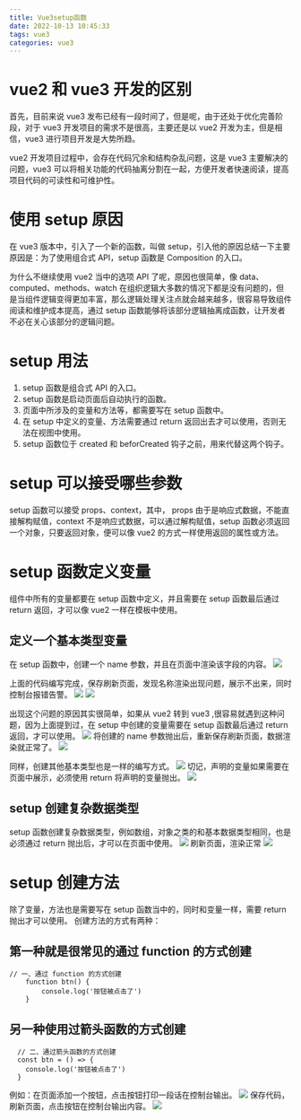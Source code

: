 ```yaml
---
title: Vue3setup函数
date: 2022-10-13 10:45:33
tags: vue3
categories: vue3
---
```

# vue2 和 vue3 开发的区别
首先，目前来说 vue3 发布已经有一段时间了，但是呢，由于还处于优化完善阶段，对于 vue3 开发项目的需求不是很高，主要还是以 vue2 开发为主，但是相信，vue3 进行项目开发是大势所趋。

vue2 开发项目过程中，会存在代码冗余和结构杂乱问题，这是 vue3 主要解决的问题，vue3 可以将相关功能的代码抽离分割在一起，方便开发者快速阅读，提高项目代码的可读性和可维护性。

# 使用 setup 原因
在 vue3 版本中，引入了一个新的函数，叫做 setup，引入他的原因总结一下主要原因是：为了使用组合式 API，setup 函数是 Composition 的入口。

为什么不继续使用 vue2 当中的选项 API 了呢，原因也很简单，像 data、computed、methods、watch 在组织逻辑大多数的情况下都是没有问题的，但是当组件逻辑变得更加丰富，那么逻辑处理关注点就会越来越多，很容易导致组件阅读和维护成本提高，通过 setup 函数能够将该部分逻辑抽离成函数，让开发者不必在关心该部分的逻辑问题。

# setup 用法
1. setup 函数是组合式 API 的入口。
2. setup 函数是启动页面后自动执行的函数。
3. 页面中所涉及的变量和方法等，都需要写在 setup 函数中。
4. 在 setup 中定义的变量、方法需要通过 return 返回出去才可以使用，否则无法在视图中使用。
5. setup 函数位于 created 和 beforCreated 钩子之前，用来代替这两个钩子。

# setup 可以接受哪些参数
setup 函数可以接受 props、context，其中， props 由于是响应式数据，不能直接解构赋值，context 不是响应式数据，可以通过解构赋值，setup 函数必须返回一个对象，只要返回对象，便可以像 vue2 的方式一样使用返回的属性或方法。

# setup 函数定义变量
组件中所有的变量都要在 setup 函数中定义，并且需要在 setup 函数最后通过 return 返回，才可以像 vue2 一样在模板中使用。

## 定义一个基本类型变量
在 setup 函数中，创建一个 name 参数，并且在页面中渲染该字段的内容。
![](基本变量.png)

上面的代码编写完成，保存刷新页面，发现名称渲染出现问题，展示不出来，同时控制台报错告警。
![](名称渲染失败.png)
![](提示找不到.png)

出现这个问题的原因其实很简单，如果从 vue2 转到 vue3 ,很容易就遇到这种问题，因为上面提到过，在 setup 中创建的变量需要在 setup 函数最后通过 return 返回，才可以使用。
![](name.png)
将创建的 name 参数抛出后，重新保存刷新页面，数据渲染就正常了。
![](渲染成功.png)

同样，创建其他基本类型也是一样的编写方式。
![](基本数据代码.png)
切记，声明的变量如果需要在页面中展示，必须使用 return 将声明的变量抛出。
![](基本数据类型.png)

## setup 创建复杂数据类型
setup 函数创建复杂数据类型，例如数组，对象之类的和基本数据类型相同，也是必须通过 return 抛出后，才可以在页面中使用。
![](复杂数据代码.png)
刷新页面，渲染正常
![](复杂数据类型.png)

# setup 创建方法
除了变量，方法也是需要写在 setup 函数当中的，同时和变量一样，需要 return 抛出才可以使用。
创建方法的方式有两种：
## 第一种就是很常见的通过 function 的方式创建
    // 一、通过 function 的方式创建
        function btn() {
            console.log('按钮被点击了')
        }
## 另一种使用过箭头函数的方式创建
      // 二、通过箭头函数的方式创建
      const btn = () => {
        console.log('按钮被点击了')
      }
例如：在页面添加一个按钮，点击按钮打印一段话在控制台输出。
![](点击代码.png)
保存代码，刷新页面，点击按钮在控制台输出内容。
![](被点击.png)